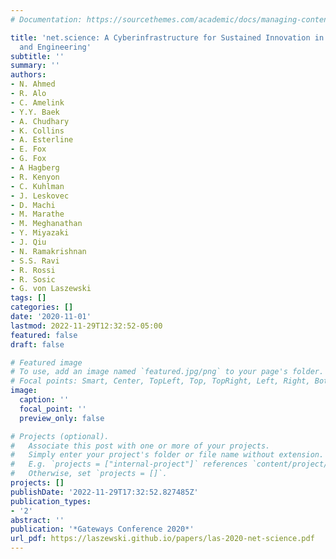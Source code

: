 ```yaml
---
# Documentation: https://sourcethemes.com/academic/docs/managing-content/

title: 'net.science: A Cyberinfrastructure for Sustained Innovation in Network Science
  and Engineering'
subtitle: ''
summary: ''
authors:
- N. Ahmed
- R. Alo
- C. Amelink
- Y.Y. Baek
- A. Chudhary
- K. Collins
- A. Esterline
- E. Fox
- G. Fox
- A Hagberg
- R. Kenyon
- C. Kuhlman
- J. Leskovec
- D. Machi
- M. Marathe
- M. Meghanathan
- Y. Miyazaki
- J. Qiu
- N. Ramakrishnan
- S.S. Ravi
- R. Rossi
- R. Sosic
- G. von Laszewski
tags: []
categories: []
date: '2020-11-01'
lastmod: 2022-11-29T12:32:52-05:00
featured: false
draft: false

# Featured image
# To use, add an image named `featured.jpg/png` to your page's folder.
# Focal points: Smart, Center, TopLeft, Top, TopRight, Left, Right, BottomLeft, Bottom, BottomRight.
image:
  caption: ''
  focal_point: ''
  preview_only: false

# Projects (optional).
#   Associate this post with one or more of your projects.
#   Simply enter your project's folder or file name without extension.
#   E.g. `projects = ["internal-project"]` references `content/project/deep-learning/index.md`.
#   Otherwise, set `projects = []`.
projects: []
publishDate: '2022-11-29T17:32:52.827485Z'
publication_types:
- '2'
abstract: ''
publication: '*Gateways Conference 2020*'
url_pdf: https://laszewski.github.io/papers/las-2020-net-science.pdf
---
```

